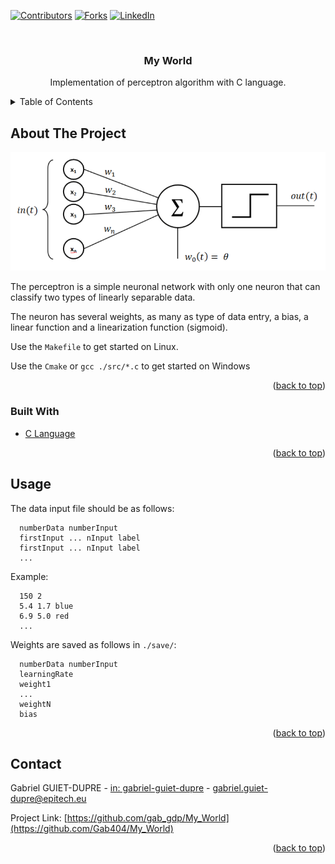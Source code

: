 <div id="top"></div>

[![Contributors][contributors-shield]][contributors-url]
[![Forks][forks-shield]][forks-url]
[![LinkedIn][linkedin-shield]][linkedin-url]



<!-- PROJECT LOGO -->
<br />
<div align="center">
  <h3 align="center">My World</h3>

  <p align="center">
    Implementation of perceptron algorithm with C language.
</div>



<!-- TABLE OF CONTENTS -->
<details>
  <summary>Table of Contents</summary>
  <ol>
    <li>
      <a href="#about-the-project">About The Project</a>
      <ul>
        <li><a href="#built-with">Built With</a></li>
      </ul>
    </li>
    <li><a href="#usage">Usage</a></li>
    <li><a href="#contact">Contact</a></li>
  </ol>
</details>



<!-- ABOUT THE PROJECT -->
## About The Project

[![Product Name Screen Shot][product-screenshot]](https://www.guiet-dupre.com)

The perceptron is a simple neuronal network with only one neuron that can classify two types of linearly separable data.

The neuron has several weights, as many as type of data entry, a bias, a linear function and a linearization function (sigmoid).


Use the `Makefile` to get started on Linux.

Use the `Cmake` or `gcc ./src/*.c` to get started on Windows

<p align="right">(<a href="#top">back to top</a>)</p>



### Built With


* [C Language](https://fr.wikipedia.org/wiki/C_(langage))

<p align="right">(<a href="#top">back to top</a>)</p>


<!-- USAGE EXAMPLES -->
## Usage

The data input file should be as follows:

      numberData numberInput
      firstInput ... nInput label
      firstInput ... nInput label
      ...

Example:

      150 2
      5.4 1.7 blue
      6.9 5.0 red
      ...

Weights are saved as follows in `./save/`:

      numberData numberInput
      learningRate
      weight1
      ...
      weightN
      bias

<p align="right">(<a href="#top">back to top</a>)</p>


<!-- CONTACT -->
## Contact

Gabriel GUIET-DUPRE - [in: gabriel-guiet-dupre](https://linkedin.com/in/gabriel-guiet-dupre) - gabriel.guiet-dupre@epitech.eu

Project Link: [https://github.com/gab_gdp/My_World](https://github.com/Gab404/My_World)

<p align="right">(<a href="#top">back to top</a>)</p>



<!-- MARKDOWN LINKS & IMAGES -->
<!-- https://www.markdownguide.org/basic-syntax/#reference-style-links -->
[contributors-shield]: https://img.shields.io/github/contributors/Gab404/Best-README-Template.svg?style=for-the-badge
[contributors-url]: https://github.com/Gab404/runner/graphs/contributors
[forks-shield]: https://img.shields.io/github/forks/Gab404/Best-README-Template.svg?style=for-the-badge
[forks-url]: https://github.com/Gab404/runner/network/members
[linkedin-shield]: https://img.shields.io/badge/-LinkedIn-black.svg?style=for-the-badge&logo=linkedin&colorB=555
[linkedin-url]: https://linkedin.com/in/gabriel-guiet-dupre
[product-screenshot]: ./schema.webp
